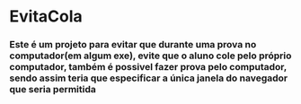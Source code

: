 # EvitaCola

<h3> Este é um projeto para evitar que durante uma prova no computador(em algum exe), evite que o aluno cole pelo próprio computador, também é possivel fazer prova pelo computador, sendo assim teria que especificar a única janela do navegador que seria permitida</h3>
